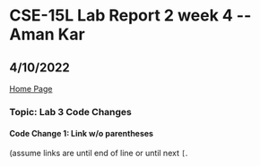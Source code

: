 # CSE-15L Lab Report 2 week 4 -- Aman Kar

## 4/10/2022


[Home Page](index.md)


### Topic: Lab 3 Code Changes

#### Code Change 1: Link w/o parentheses 
(assume links are until end of line or until next `[`. 

  
